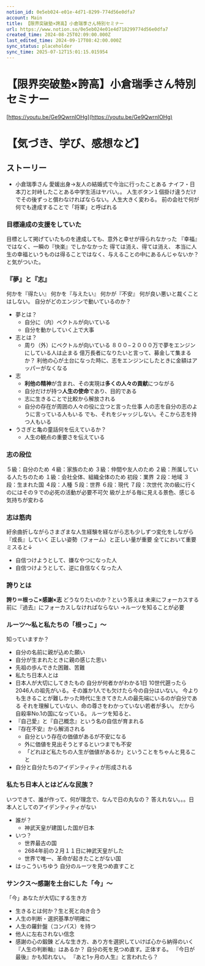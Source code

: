 ```yaml
---
notion_id: 0e5eb024-e01e-4d71-8299-774d56e0dfa7
account: Main
title: 【限界突破塾×誇高】小倉瑞季さん特別セミナー
url: https://www.notion.so/0e5eb024e01e4d718299774d56e0dfa7
created_time: 2024-08-25T02:09:00.000Z
last_edited_time: 2024-09-17T08:42:00.000Z
sync_status: placeholder
sync_time: 2025-07-12T15:01:15.015954
---
```

# 【限界突破塾×誇高】小倉瑞季さん特別セミナー

[https://youtu.be/Ge9QwrnlOHg](https://youtu.be/Ge9QwrnlOHg)
# 【気づき、学び、感想など】
## ストーリー
- 小倉瑞季さん
  愛媛出身→友人の結婚式で今治に行ったことある
  ナイフ・日本刀と対峙したことある中学生活はヤバい。。
人生ボタン１個掛け違うだけでその後ずっと償わなければならない。人生大きく変わる。
前の会社で何が何でも達成することで「将軍」と呼ばれる
### 目標達成の支援をしていた
目標として掲げていたものを達成しても、意外と幸せが得られなかった
『幸福』ではなく、一瞬の『快楽』でしかなかった
得ては消え、得ては消え、
本当に人生の幸福というものは得ることではなく、与えることの中にあるんじゃないか？と気がついた。
### 『夢』と『志』
何かを『得たい』
何かを『与えたい』
何かが『不安』
何が良い悪いと裁くことはしない。
自分がどのエンジンで動いているのか？
- 夢とは？
  - 自分に（内）ベクトルが向いている
  - 自分を動かしていく上で大事
- 志とは？
  - 周り（外）にベクトルが向いている
８００−２０００万で夢をエンジンにしている人は止まる
億万長者になりたいと言って、募金して集まるか？
利他の心が土台になった時に、志をエンジンにしたときに金額はアッパーがなくなる
- 志
  - **利他の精神**が含まれ、その実現は**多くの人々の貢献**につながる
  - 自分だけが持つ**人生の使命**であり、目的である
  - 志に生きることで比較から解放される
  - 自分の存在が周囲の人々の役に立つと言った仕事
人の志を自分の志のように言っている人もいる
でも、それをジャッジしない。そこから志を持つ人もいる
- うさぎと亀の童話何を伝えているか？
  - 人生の観点の重要さを伝えている
### 志の段位
５級：自分のため
４級：家族のため
３級：仲間や友人のため
２級：所属している人たちのため
１級：会社全体、組織全体のため
初段：業界
２段：地域
３段：生まれた国
４段：人種
５段：世界
６段：現代
７段：次世代
次の級に行くのにはその９での必死の活動が必要不可欠
級が上がる毎に見える景色、感じる気持ちが変わる
### 志は筋肉
紆余曲折しながらさまざまな人生経験を経ながら志も少しずつ変化をしながら『成長』していく
正しい姿勢（フォーム）と正しい量が重要
全てにおいて重要
ミスると↓
- 自信つけようとして、嫌なやつになった人
- 自信つけようとして、逆に自信なくなった人
### 誇りとは
**誇り＝根っこ×感謝×志**
どうなりたいのか？という答えは
未来にフォーカスする前に『過去』にフォーカスしなければならない
→ルーツを知ることが必要
### ルーツ〜私と私たちの「根っこ」〜
知っていますか？
- 自分の名前に親が込めた願い
- 自分が生まれたときに親の感じた思い
- 先祖の歩んできた困難、苦難
- 私たち日本人とは
- 日本人が大切にしてきたもの
自分が何者かがわかる1日
10世代遡ったら2046人の祖先がいる。その誰か1人でも欠けたら今の自分はいない。
今よりも生きることが難しかった時代に生きてきた人の最先端にいるのが自分である
それを理解していない、命の尊さをわかっていない若者が多い。
だから自殺率No.1の国になっている。
ルーツを知ると、
- 『自己愛』と『自己概念』という名の自信が育まれる
- 『存在不安』から解消される
  - 自分という存在の価値があるが不安になる
  - 外に価値を見出そうとするといつまでも不安
  - 「どれほど私たちの人生が価値があるか」ということをちゃんと見ること
- 自分と自分たちのアイデンティティが形成される
### 私たち日本人とはどんな民族？
いつできて、誰が作って、何が理念で、なんで日の丸なの？
答えれない。。。日本人としてのアイデンティティがない
- 誰が？
  - 神武天皇が建国した国が日本
- いつ？
  - 世界最古の国
  - 2684年前の２月１１日に神武天皇がした
  - 世界で唯一、革命が起きたことがない国
- はっこういちゆう
自分のルーツを見つめ直すこと
### サンクス〜感謝を土台にした「今」〜
「今」あなたが大切にする生き方
- 生きるとは何か？生と死と向き合う
- 人生の判断・選択基準が明確に
- 人生の羅針盤（コンパス）を持つ
- 他人に左右されない信念
- 感謝の心の鍛錬
どんな生き方、あり方を選択していけば心から納得のいく
『人生の判断軸』はあるか？
自分の死を見つめ直す。正体する。
『今日が最後』かも知れない。
『あと1ヶ月の人生』と言われたら？